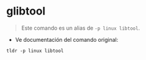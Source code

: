 # glibtool

> Este comando es un alias de `-p linux libtool`.

- Ve documentación del comando original:

`tldr -p linux libtool`
